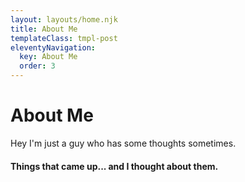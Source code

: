 ```yaml
---
layout: layouts/home.njk
title: About Me
templateClass: tmpl-post
eleventyNavigation:
  key: About Me
  order: 3
---
```

# About Me
Hey I'm just a guy who has some thoughts sometimes.

#### Things that came up... and I thought about them.
